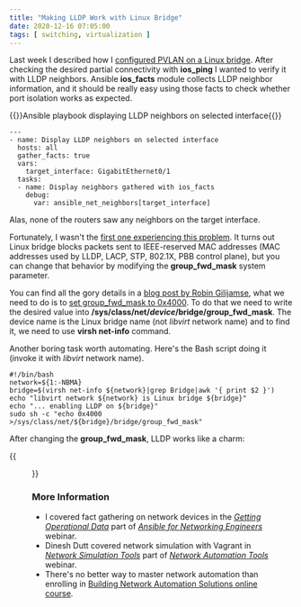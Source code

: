 ```yaml
---
title: "Making LLDP Work with Linux Bridge"
date: 2020-12-16 07:05:00
tags: [ switching, virtualization ]
---
```

Last week I described how I [configured PVLAN on a Linux bridge](/2020/12/pvlan-libvirt/). After checking the desired partial connectivity with **ios_ping** I wanted to verify it with LLDP neighbors. Ansible **ios_facts** module collects LLDP neighbor information, and it should be really easy using those facts to check whether port isolation works as expected.

{{<cc>}}Ansible playbook displaying LLDP neighbors on selected interface{{</cc>}}
```
---
- name: Display LLDP neighbors on selected interface
  hosts: all
  gather_facts: true
  vars:
    target_interface: GigabitEthernet0/1
  tasks:
  - name: Display neighbors gathered with ios_facts
    debug:
      var: ansible_net_neighbors[target_interface]
```

Alas, none of the routers saw any neighbors on the target interface.
<!--more-->
Fortunately, I wasn't the [first one experiencing this problem](https://xkcd.com/979/). It turns out Linux bridge blocks packets sent to IEEE-reserved MAC addresses (MAC addresses used by LLDP, LACP, STP, 802.1X, PBB control plane), but you can change that behavior by modifying the **group_fwd_mask** system parameter.

You can find all the gory details in a [blog post by Robin Gilijamse](https://interestingtraffic.nl/2017/11/21/an-oddly-specific-post-about-group_fwd_mask/), what we need to do is to [set group_fwd_mask to 0x4000](https://the-bitmask.com/2017/08/04/fwd-lldp-frames-on-linuxbridge/). To do that we need to write the desired value into **‌/sys/class/net/*device*/bridge/group_fwd_mask**. The device name is the Linux bridge name (not *libvirt* network name) and to find it, we need to use **virsh net-info** command.

Another boring task worth automating. Here's the Bash script doing it (invoke it with *libvirt* network name).

```
#!/bin/bash
network=${1:-NBMA}
bridge=$(virsh net-info ${network}|grep Bridge|awk '{ print $2 }')
echo "libvirt network ${network} is Linux bridge ${bridge}"
echo "... enabling LLDP on ${bridge}"
sudo sh -c "echo 0x4000 >/sys/class/net/${bridge}/bridge/group_fwd_mask"
```

After changing the **group_fwd_mask**, LLDP works like a charm:

{{<figure src="/2020/12/pvlan-lldp.png" caption="LLDP neighbors on a hub-and-spoke PVLAN bridge">}}

### More Information

* I covered fact gathering on network devices in the *[Getting Operational Data](https://my.ipspace.net/bin/list?id=Ansible#NET_DATA)* part of *[Ansible for Networking Engineers](https://www.ipspace.net/Ansible_for_Networking_Engineers)* webinar.
* Dinesh Dutt covered network simulation with Vagrant in [*Network Simulation Tools*](https://my.ipspace.net/bin/list?id=NetTools#SIMULATE) part of [*Network Automation Tools*](https://www.ipspace.net/Network_Automation_Tools) webinar.
* There's no better way to master network automation than enrolling in [Building Network Automation Solutions online course](https://www.ipspace.net/Building_Network_Automation_Solutions).
